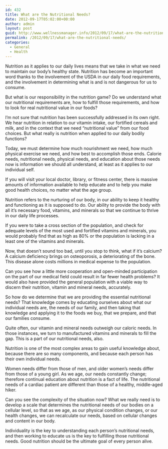 ```yaml
---
id: 432
title: What are the Nutritional Needs?
date: 2012-09-17T05:02:00+00:00
author: admin
layout: post
guid: http://www.wellnessmanager.info/2012/09/17/what-are-the-nutritional-needs/
permalink: /2012/09/17/what-are-the-nutritional-needs/
categories:
  - General
  - Health
---
```

Nutrition as it applies to our daily lives means that we take in what we need to maintain our body’s healthy state. Nutrition has become an important word thanks to the involvement of the USDA in our daily food requirements, and the involvement in determining what is and is not dangerous for us to consume.

But what is our responsibility in the nutrition game? Do we understand what our nutritional requirements are, how to fulfill those requirements, and how to look for real nutritional value in our foods?

I’m not sure that nutrition has been successfully addressed in its own right. We hear nutrition in relation to our vitamin intake, our fortified cereals and milk, and in the context that we need “nutritional value” from our food choices. But what really is nutrition when applied to our daily bodily functions?

Today, we must determine how much nourishment we need, how much physical exercise we need, and how best to accomplish those ends. Calorie needs, nutritional needs, physical needs, and education about those needs now is information we should all understand, at least as it applies to our individual self.

If you will visit your local doctor, library, or fitness center, there is massive amounts of information available to help educate and to help you make good health choices, no matter what the age group.

Nutrition refers to the nurturing of our body, in our ability to keep it healthy and functioning as it is supposed to do. Our ability to provide the body with all it’s necessary food, vitamins, and minerals so that we continue to thrive in our daily life processes.

If you were to take a cross section of the population, and check for adequate levels of the most used and fortified vitamins and minerals, you would probably find that as high as 80% or the population is lacking in a least one of the vitamins and minerals.

Now, that doesn’t sound too bad, until you stop to think, what if it’s calcium? A calcium deficiency brings on osteoporosis, a deteriorating of the bone. This disease alone costs millions in medical expense to the population.

Can you see how a little more cooperation and open-minded participation on the part of our medical field could result in far fewer health problems? It would also have provided the general population with a viable way to discern their nutrition, vitamin and mineral needs, accurately.

So how do we determine that we are providing the essential nutritional needs? That knowledge comes by educating ourselves about what our individual needs are, the needs of our family, and then taking that knowledge and applying it to the foods we buy, that we prepare, and that our families consume.

Quite often, our vitamin and mineral needs outweigh our caloric needs. In those instances, we turn to manufactured vitamins and minerals to fill the gap. This is a part of our nutritional needs, also.

Nutrition is one of the most complex areas to gain useful knowledge about, because there are so many components, and because each person has their own individual needs.

Women needs differ from those of men, and older women’s needs differ from those of a young girl. As we age, our needs constantly change; therefore continual education about nutrition is a fact of life. The nutritional needs of a cardiac patient are different than those of a healthy, middle-aged hiker.

Can you see the complexity of the situation now? What we really need is to develop a scale that determines the nutritional needs of our bodies on a cellular level, so that as we age, as our physical condition changes, or our health changes, we can recalculate our needs, based on cellular changes and content in our body.

Individuality is the key to understanding each person’s nutritional needs, and then working to educate us is the key to fulfilling those nutritional needs. Good nutrition should be the ultimate goal of every person alive.